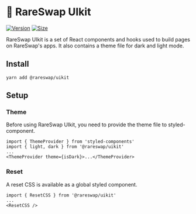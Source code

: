 # 🥞 RareSwap UIkit

[![Version](https://img.shields.io/npm/v/@rareswap/uikit)](https://www.npmjs.com/package/@rareswap/uikit) [![Size](https://img.shields.io/bundlephobia/min/@rareswap/uikit)](https://www.npmjs.com/package/@rareswap/uikit)

RareSwap UIkit is a set of React components and hooks used to build pages on RareSwap's apps. It also contains a theme file for dark and light mode.

## Install

`yarn add @rareswap/uikit`

## Setup

### Theme

Before using RareSwap UIkit, you need to provide the theme file to styled-component.

```
import { ThemeProvider } from 'styled-components'
import { light, dark } from '@rareswap/uikit'
...
<ThemeProvider theme={isDark}>...</ThemeProvider>
```

### Reset

A reset CSS is available as a global styled component.

```
import { ResetCSS } from '@rareswap/uikit'
...
<ResetCSS />
```
